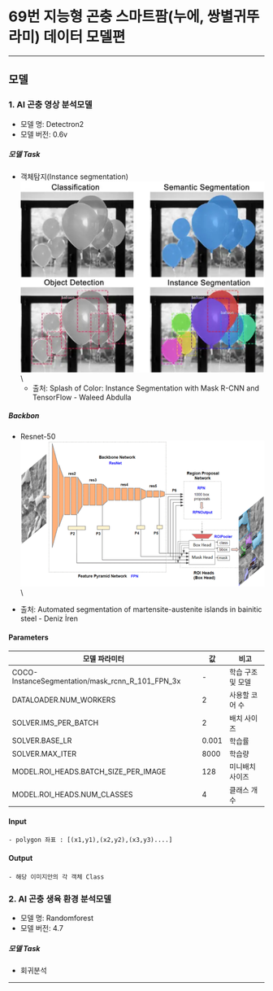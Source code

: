 # 69번 지능형 곤충 스마트팜(누에, 쌍별귀뚜라미) 데이터 모델편

---
## 모델
### 1. AI 곤충 영상 분석모델
- 모델 명: Detectron2
- 모델 버전: 0.6v

##### 모델 Task

 + 객체탐지(Instance segmentation)\
       ![img.png](img.png)\
   + 출처: Splash of Color: Instance Segmentation with Mask R-CNN and TensorFlow -
Waleed Abdulla
##### Backbon
 + Resnet-50\
![img_1.png](img_1.png)\
  - 출처: Automated segmentation of martensite-austenite islands in bainitic steel - Deniz İren
#### Parameters
| 모델 파라미터 | 값     | 비고         |
|---------|-------|------------|
| COCO-InstanceSegmentation/mask_rcnn_R_101_FPN_3x  | -     | 학습 구조 및 모델 |
| DATALOADER.NUM_WORKERS    | 2     | 사용할 코어 수   |
| SOLVER.IMS_PER_BATCH    | 2     | 배치 사이즈     |
| SOLVER.BASE_LR    | 0.001 | 학습률        |
| SOLVER.MAX_ITER   | 8000  | 학습량        |
| MODEL.ROI_HEADS.BATCH_SIZE_PER_IMAGE    | 128   | 미니배치 사이즈   |
| MODEL.ROI_HEADS.NUM_CLASSES   | 4     | 클래스 개수     |

#### Input
    - polygon 좌표 : [(x1,y1),(x2,y2),(x3,y3)....]

#### Output
    - 해당 이미지안의 각 객체 Class


### 2. AI 곤충 생육 환경 분석모델
- 모델 명: Randomforest
- 모델 버전: 4.7

##### 모델 Task

 + 회귀분석

---

